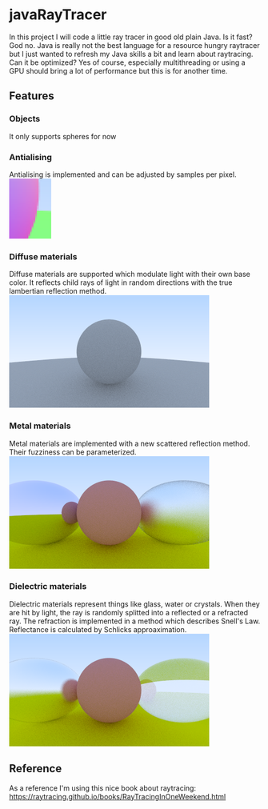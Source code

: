# javaRayTracer

In this project I will code a little ray tracer in good old plain Java. Is it fast? God no. Java is really not the best language for a resource hungry raytracer but I just wanted to refresh my Java skills a bit and learn about raytracing. Can it be optimized? Yes of course, especially multithreading or using a GPU should bring a lot of performance but this is for another time. 

## Features
### Objects
It only supports spheres for now

### Antialising
Antialising is implemented and can be adjusted by samples per pixel.\
![Antialising!](docs/antialising.png)

### Diffuse materials
Diffuse materials are supported which modulate light with their own base color. It reflects child rays of light in random directions with the true lambertian reflection method.\
![Diffuse Material!](docs/diffusemat.png)

### Metal materials
Metal materials are implemented with a new scattered reflection method. Their fuzziness can be parameterized.\
 ![Metal Material!](docs/metalmat.png)
 
### Dielectric materials
Dielectric materials represent things like glass, water or crystals. When they are hit by light, the ray is randomly splitted into a reflected or a refracted ray. The refraction is implemented in a method which describes Snell's Law. Reflectance is calculated by Schlicks approaximation.\
![Dielectric Material!](docs/glassmat.png)
 
## Reference
As a reference I'm using this nice book about raytracing: https://raytracing.github.io/books/RayTracingInOneWeekend.html
